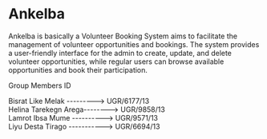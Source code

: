 # Ankelba
Ankelba is basically a Volunteer Booking System aims to facilitate the management of volunteer opportunities and bookings. The system provides a user-friendly 
interface for the admin to create, update, and delete volunteer opportunities, while regular users can browse available opportunities and book their participation. 



 Group Members                    ID

Bisrat Like Melak   ---------> UGR/6177/13                                                                                                                                                     
Helina Tarekegn Arega--------> UGR/9858/13                                                                                                                                                     
Lamrot Ibsa Mume   ----------> UGR/9571/13                                                                                                                       
Liyu Desta Tirago -----------> UGR/6694/13
 
